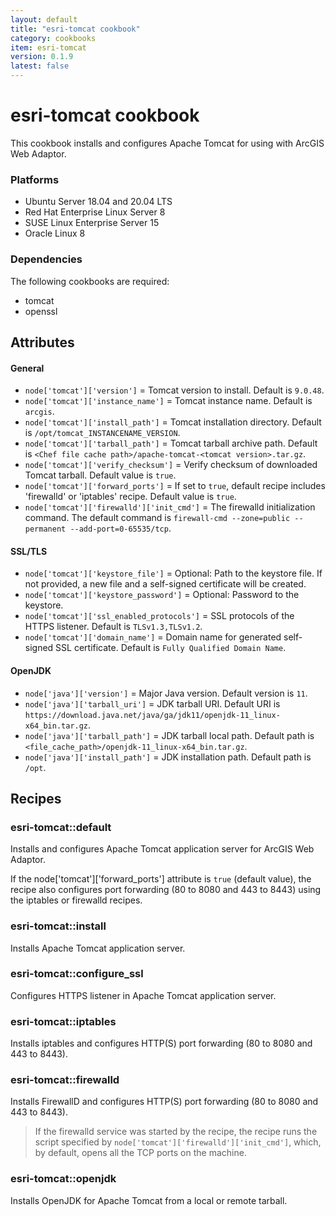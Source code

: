 ```yaml
---
layout: default
title: "esri-tomcat cookbook"
category: cookbooks
item: esri-tomcat
version: 0.1.9
latest: false
---
```


# esri-tomcat cookbook

This cookbook installs and configures Apache Tomcat for using with ArcGIS Web Adaptor.

### Platforms

* Ubuntu Server 18.04 and 20.04 LTS
* Red Hat Enterprise Linux Server 8
* SUSE Linux Enterprise Server 15
* Oracle Linux 8

### Dependencies

The following cookbooks are required:
* tomcat
* openssl

Attributes
----------

#### General

* `node['tomcat']['version']` = Tomcat version to install. Default is `9.0.48`.
* `node['tomcat']['instance_name']` = Tomcat instance name. Default is `arcgis`.
* `node['tomcat']['install_path']` = Tomcat installation directory. Default is `/opt/tomcat_INSTANCENAME_VERSION`.
* `node['tomcat']['tarball_path']` = Tomcat tarball archive path. Default is `<Chef file cache path>/apache-tomcat-<tomcat version>.tar.gz`.
* `node['tomcat']['verify_checksum']` = Verify checksum of downloaded Tomcat tarball. Default value is `true`.
* `node['tomcat']['forward_ports']` = If set to `true`, default recipe includes 'firewalld' or 'iptables' recipe. Default value is `true`.
* `node['tomcat']['firewalld']['init_cmd']` = The firewalld initialization command. The default command is `firewall-cmd --zone=public --permanent --add-port=0-65535/tcp`.

#### SSL/TLS

* `node['tomcat']['keystore_file']` = Optional: Path to the keystore file. If not provided, a new file and a self-signed certificate will be created.
* `node['tomcat']['keystore_password']` = Optional: Password to the keystore.
* `node['tomcat']['ssl_enabled_protocols']` = SSL protocols of the HTTPS listener. Default is `TLSv1.3,TLSv1.2`.
* `node['tomcat']['domain_name']` = Domain name for generated self-signed SSL certificate. Default is `Fully Qualified Domain Name`.

#### OpenJDK

* `node['java']['version']` = Major Java version. Default version is `11`.
* `node['java']['tarball_uri']` = JDK tarball URI. Default URI is `https://download.java.net/java/ga/jdk11/openjdk-11_linux-x64_bin.tar.gz`.
* `node['java']['tarball_path']` = JDK tarball local path. Default path is `<file_cache_path>/openjdk-11_linux-x64_bin.tar.gz`.
* `node['java']['install_path']` = JDK installation path. Default path is `/opt`.


Recipes
-------

### esri-tomcat::default

Installs and configures Apache Tomcat application server for ArcGIS Web Adaptor. 

If the node['tomcat']['forward_ports'] attribute is `true` (default value), the recipe also configures port forwarding (80 to 8080 and 443 to 8443) using the iptables or firewalld recipes.

### esri-tomcat::install

Installs Apache Tomcat application server.

### esri-tomcat::configure_ssl

Configures HTTPS listener in Apache Tomcat application server.

### esri-tomcat::iptables

Installs iptables and configures HTTP(S) port forwarding (80 to 8080 and 443 to 8443).

### esri-tomcat::firewalld

Installs FirewallD and configures HTTP(S) port forwarding (80 to 8080 and 443 to 8443).

> If the firewalld service was started by the recipe, the recipe runs the script specified by `node['tomcat']['firewalld']['init_cmd']`, which, by default, opens all the TCP ports on the machine.

### esri-tomcat::openjdk

Installs OpenJDK for Apache Tomcat from a local or remote tarball.

